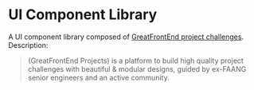 # UI Component Library

A UI component library composed of [GreatFrontEnd project
challenges](https://www.greatfrontend.com/projects). Description:

> (GreatFrontEnd Projects) is a platform to build high quality project
> challenges with beautiful & modular designs, guided by ex-FAANG senior
> engineers and an active community.
